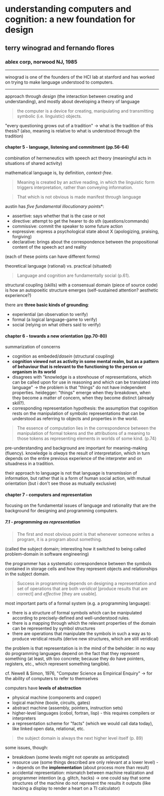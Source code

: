 # understanding computers and cognition: a new foundation for design

## terry winograd and fernando flores

### ablex corp, norwood NJ, 1985

---

winograd is one of the founders of the HCI lab at stanford and has worked on trying to make language understood to computers.

---

approach through *design* (the interaction between creating and understanding), and mostly about developing a theory of language

> the computer is a device for creating, manipulating and transmitting symbolic (i.e. linguistic) objects.

"every questioning grows out of a tradition" -> what is the tradition of this thesis? (also, meaning is relative to what is understood through the tradition)

#### chapter 5 - language, listening and commitment (pp.56-64)

combination of hermeneutics with speech act theory (meaningful acts in situations of shared activity)

mathematical language is, by definition, *context-free*.

> Meaning is created by an active reading, in which the linguistic form triggers interpretation, rather than conveying information.

> That which is not obvious is made manifest through language

austin has *five fundamental illocutionary points**:

- assertive: says whether that is the case or not
- directive: attempt to get the hearer to do sth (questions/commands)
- commissive: commit the speaker to some future action
- expressive: express a psychological state about X (apologizing, praising, forgiving)
- declarative: brings about the correspondence between the propositional content of the speech act and reality

(each of these points can have different forms)

theoretical language (rational) vs. practical (situated)

> Language and cognition are fundamentally social (p.61).

structural coupling (skills) with a consensual domain (piece of source code) is how an autopoeitic structure emerges (self-sustained attention? aesthetic experience?)

there are **three basic kinds of grounding**:

- experiential (an observation to verify)
- formal (a logical language-game to verify)
- social (relying on what others said to verify)

#### chapter 6 - towards a new orientation (pp.70-80)

summarization of concerns

- cognition as embeded/*dasein* (structural coupling)
- **cognition viewed not as activity in some mental realm, but as a pattern of behaviour that is relevant to the functioning to the person or organism in its world**
- disagrees with "knowledge is a storehouse of representations, which can be called upon for use in reasoning and which can be translated into language" -> the problem is that "things" do not have independent properties. heidegger: "things" emerge when they breakdown, when they become a matter of concern, when they become distinct (already skill?).
- corresponding representation hypothesis: the assumption that cognition rests on the manipulation of symbolic representations that can be understood as referring to objects and properties in the world.

> The essence of computation lies in the correspondence between the manipulation of formal tokens and the attributions of a meaning to those tokens as representing elements in worlds of some kind. (p.74)

pre-understanding and background are important for meaning-making (fluency). knowledge is *always* the result of interpretation, which in turn depends on the entire previous experience of the interpreter and on situadness in a tradition.

their approach to language is not that language is transmission of information, but rather that is a form of human social action, with mutual orientation (but i don't see those as mutually exclusive)

#### chapter 7 - computers and representation

focusing on the fundamental issues of language and rationality that are the background for designing and programming computers.

##### 7.1 -  programming as representation

> The first and most obvious point is that whenever someone writes a program, it is a program about something.

(called the subject domain; interesting how it switched to being called problem-domain in software engineering)

the programmer has a systematic correspondence between the symbols contained in storage cells and how they represent objects and relationships in the subject domain.

> Success in programming depends on designing a representation and set of operations that are both *veridical* [produce results that are correct] and *effective* [they are usable].

most important parts of a formal system (e.g. a programming language):

- there is a structure of formal symbols which can be manipulated according to precisely-defined and well-understood rules.
- there is a mapping through which the relevant properties of the domain can be represented by symbol structures
- there are operations that manipulate the symbols in such a way as to produce veridical results (derive new structures, which are still veridical)

the problem is that representation is in the mind of the beholder: in no way do programming languages depend on the fact that they represent something (at least, sth too concrete; because they do have pointers, registers, etc., which represent something tangible).

cf. Newell & Simon, 1976, "Computer Science as Empirical Enquiry" -> for the ability of computers to refer to themselves

computers have **levels of abstraction**

- physical machine (components and copper)
- logical machine (boole, circuits, gates)
- abstract machine (assembly, pointers, instruction sets)
- higher-level languages (cobol, fortran, lisp) - this requires compilers or interpreters
- a representation scheme for "facts" (which we would call data today), like linked open data, relational, etc.

> the subject domain is always the next higher level itself (p. 89)

some issues, though:

- breakdown (some levels might not operate as anticipated)
- resource use (some things described are only relevant at a lower level) -> depends on the **implementation** (about process more than result)
- accidental representation: mismatch between machine realization and programmer intention (e.g. glitch, hacks) -> one could say that some structures of the machine do not represent the results it outputs (like hacking a display to render a heart on a TI calculator)